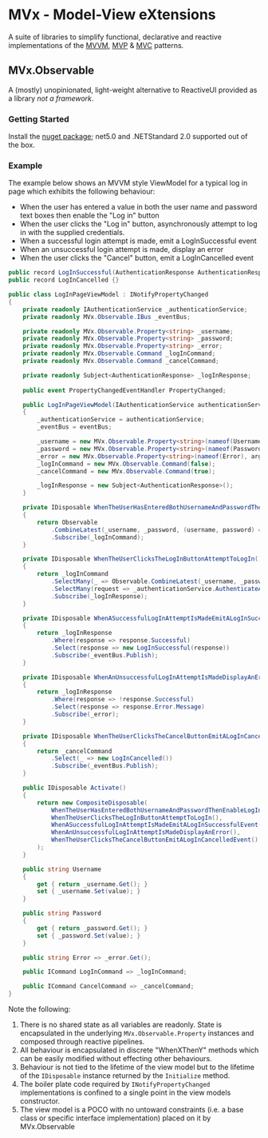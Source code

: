 # MVx - Model-View eXtensions
A suite of libraries to simplify functional, declarative and reactive implementations of the [MVVM](https://en.wikipedia.org/wiki/Model%E2%80%93view%E2%80%93viewmodel), [MVP](https://en.wikipedia.org/wiki/Model%E2%80%93view%E2%80%93presenter) & [MVC](https://en.wikipedia.org/wiki/Model%E2%80%93view%E2%80%93controller) patterns.

## MVx.Observable
A (mostly) unopinionated, light-weight alternative to ReactiveUI provided as a library _not a framework_.

### Getting Started

Install the [nuget package](https://www.nuget.org/packages/MVx.Observable/); net5.0 and .NETStandard 2.0 supported out of the box.

### Example

The example below shows an MVVM style ViewModel for a typical log in page which exhibits the following behaviour:

* When the user has entered a value in both the user name and password text boxes then enable the "Log in" button
* When the user clicks the "Log in" button, asynchronously attempt to log in with the supplied credentials.
* When a successful login attempt is made, emit a LogInSuccessful event
* When an unsuccessful login attempt is made, display an error
* When the user clicks the "Cancel" button, emit a LogInCancelled event

```c#
public record LogInSuccessful(AuthenticationResponse AuthenticationResponse) {}
public record LogInCancelled {}

public class LogInPageViewModel : INotifyPropertyChanged
{
    private readonly IAuthenticationService _authenticationService;
    private readonly MVx.Observable.IBus _eventBus;

    private readonly MVx.Observable.Property<string> _username;
    private readonly MVx.Observable.Property<string> _password;
    private readonly MVx.Observable.Property<string> _error;
    private readonly MVx.Observable.Command _logInCommand;
    private readonly MVx.Observable.Command _cancelCommand;

    private readonly Subject<AuthenticationResponse> _logInResponse;
    
    public event PropertyChangedEventHandler PropertyChanged;

    public LogInPageViewModel(IAuthenticationService authenticationService, MVx.Observable.IBus eventBus)
    {
        _authenticationService = authenticationService;
        _eventBus = eventBus;

        _username = new MVx.Observable.Property<string>(nameof(Username), args => PropertyChanged?.Invoke(this, args));
        _password = new MVx.Observable.Property<string>(nameof(Password), args => PropertyChanged?.Invoke(this, args));
        _error = new MVx.Observable.Property<string>(nameof(Error), args => PropertyChanged?.Invoke(this, args));
        _logInCommand = new MVx.Observable.Command(false);
        _cancelCommand = new MVx.Observable.Command(true);

        _logInResponse = new Subject<AuthenticationResponse>();
    }

    private IDisposable WhenTheUserHasEnteredBothUsernameAndPasswordThenEnableLogInButton()
    {
        return Observable
            .CombineLatest(_username, _password, (username, password) => !string.IsNullOrWhiteSpace(username) && !string.IsNullOrWhiteSpace(password))
            .Subscribe(_logInCommand);
    }

    private IDisposable WhenTheUserClicksTheLogInButtonAttemptToLogIn()
    {
        return _logInCommand
            .SelectMany(_ => Observable.CombineLatest(_username, _password, (username, password) => new AuthenticationRequest(username, password)).Take(1))
            .SelectMany(request => _authenticationService.AuthenticateAsync(request))
            .Subscribe(_logInResponse);
    }

    private IDisposable WhenASuccessfulLogInAttemptIsMadeEmitALogInSuccessfulEvent()
    {
        return _logInResponse
            .Where(response => response.Successful)
            .Select(response => new LogInSuccessful(response))
            .Subscribe(_eventBus.Publish);
    }

    private IDisposable WhenAnUnsuccessfulLogInAttemptIsMadeDisplayAnError()
    {
        return _logInResponse
            .Where(response => !response.Successful)
            .Select(response => response.Error.Message)
            .Subscribe(_error);
    }

    private IDisposable WhenTheUserClicksTheCancelButtonEmitALogInCancelledEvent()
    {
        return _cancelCommand
            .Select(_ => new LogInCancelled())
            .Subscribe(_eventBus.Publish);
    }

    public IDisposable Activate()
    {
        return new CompositeDisposable(
            WhenTheUserHasEnteredBothUsernameAndPasswordThenEnableLogInButton(),
            WhenTheUserClicksTheLogInButtonAttemptToLogIn(),
            WhenASuccessfulLogInAttemptIsMadeEmitALogInSuccessfulEvent(),
            WhenAnUnsuccessfulLogInAttemptIsMadeDisplayAnError(),
            WhenTheUserClicksTheCancelButtonEmitALogInCancelledEvent()
        );
    }

    public string Username
    {
        get { return _username.Get(); }
        set { _username.Set(value); }
    }

    public string Password
    {
        get { return _password.Get(); }
        set { _password.Set(value); }
    }

    public string Error => _error.Get();

    public ICommand LogInCommand => _logInCommand;

    public ICommand CancelCommand => _cancelCommand;
}
```

Note the following:

1. There is no shared state as all variables are readonly. State is encapsulated in the underlying `MVx.Observable.Property` instances and composed through reactive pipelines.
2. All behaviour is encapsulated in discrete "WhenXThenY" methods which can be easily modified without effecting other behaviours.
3. Behaviour is not tied to the lifetime of the view model but to the lifetime of the `IDisposable` instance returned by the `Initialize` method.
4. The boiler plate code required by `INotifyPropertyChanged` implementations is confined to a single point in the view models constructor.
5. The view model is a POCO with no untoward constraints (i.e. a base class or specific interface implementation) placed on it by MVx.Observable
